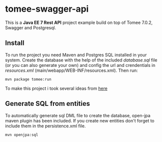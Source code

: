 # tomee-swagger-api

This is a **Java EE 7 Rest API** project example build on top of Tomee 7.0.2, Swagger and Postgresql.

## Install

To run the project you need Maven and Postgres SQL installed in your system. Create the database with the help of the included *database.sql* file (or you can also generate your own) and config the url and crendentials in *resources.xml* (main/webapp/WEB-INF/resources.xml). Then run:

```
mvn package tomee:run
```

To make this project i took several ideas from [here](https://github.com/rmannibucau/swagger-in-tomee)

## Generate SQL from entities

To automatically generate sql DML file to create the database, open-jpa maven plugin has been included. If you create new entities don't forget to include them in the persistence.xml file.

```
mvn openjpa:sql
```
